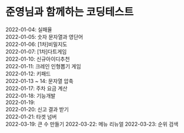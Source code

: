 준영님과 함께하는 코딩테스트
=

2022-01-04: 실패율<br>
2022-01-05: 숫자 문자열과 영단어<br>
2022-01-06: [1차]비밀지도   
2022-01-07: [1차]다트게임   
2022-01-10: 신규아이디추천  
2022-01-11: 크레인 인형뽑기 게임   
2022-01-12: 키패드   
2022-01-13 ~ 14: 문자열 압축  
2022-01-17: 주차 요금 계산  
2022-01-18: 기능개발  
2022-01-19:   
2022-01-20: 신고 결과 받기     
2022-01-21: 타겟 넘버   
2022-03-19: 큰 수 만들기
2022-03-22: 메뉴 리뉴얼
2022-03-23: 순위 검색
